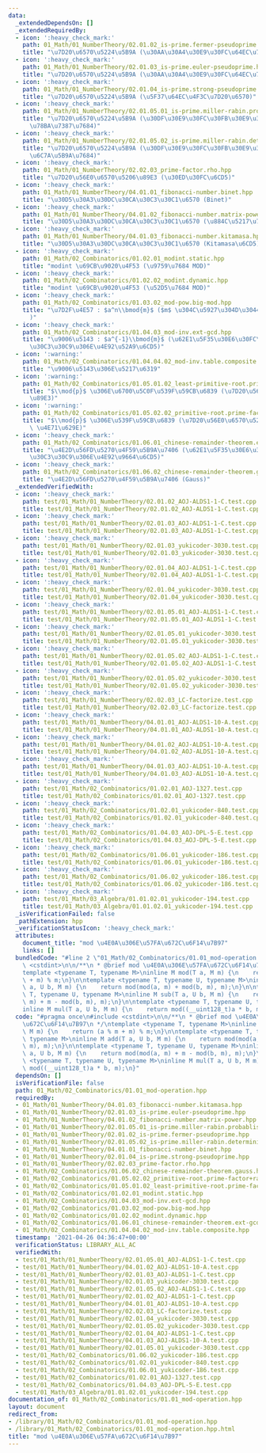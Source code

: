 ```yaml
---
data:
  _extendedDependsOn: []
  _extendedRequiredBy:
  - icon: ':heavy_check_mark:'
    path: 01_Math/01_NumberTheory/02.01.02_is-prime.fermer-pseudoprime.hpp
    title: "\u7D20\u6570\u5224\u5B9A (\u30AA\u30A4\u30E9\u30FC\u64EC\u7D20\u6570)"
  - icon: ':heavy_check_mark:'
    path: 01_Math/01_NumberTheory/02.01.03_is-prime.euler-pseudoprime.hpp
    title: "\u7D20\u6570\u5224\u5B9A (\u30AA\u30A4\u30E9\u30FC\u64EC\u7D20\u6570)"
  - icon: ':heavy_check_mark:'
    path: 01_Math/01_NumberTheory/02.01.04_is-prime.strong-pseudoprime.hpp
    title: "\u7D20\u6570\u5224\u5B9A (\u5F37\u64EC\u4F3C\u7D20\u6570)"
  - icon: ':heavy_check_mark:'
    path: 01_Math/01_NumberTheory/02.01.05.01_is-prime.miller-rabin.probablistic.hpp
    title: "\u7D20\u6570\u5224\u5B9A (\u30DF\u30E9\u30FC\u30FB\u30E9\u30D3\u30F3\u3001\
      \u78BA\u7387\u7684)"
  - icon: ':heavy_check_mark:'
    path: 01_Math/01_NumberTheory/02.01.05.02_is-prime.miller-rabin.deterministic.hpp
    title: "\u7D20\u6570\u5224\u5B9A (\u30DF\u30E9\u30FC\u30FB\u30E9\u30D3\u30F3\u3001\
      \u6C7A\u5B9A\u7684)"
  - icon: ':heavy_check_mark:'
    path: 01_Math/01_NumberTheory/02.02.03_prime-factor.rho.hpp
    title: "\u7D20\u56E0\u6570\u5206\u89E3 (\u30ED\u30FC\u6CD5)"
  - icon: ':heavy_check_mark:'
    path: 01_Math/01_NumberTheory/04.01.01_fibonacci-number.binet.hpp
    title: "\u30D5\u30A3\u30DC\u30CA\u30C3\u30C1\u6570 (Binet)"
  - icon: ':heavy_check_mark:'
    path: 01_Math/01_NumberTheory/04.01.02_fibonacci-number.matrix-power.hpp
    title: "\u30D5\u30A3\u30DC\u30CA\u30C3\u30C1\u6570 (\u884C\u5217\u7D2F\u4E57)"
  - icon: ':heavy_check_mark:'
    path: 01_Math/01_NumberTheory/04.01.03_fibonacci-number.kitamasa.hpp
    title: "\u30D5\u30A3\u30DC\u30CA\u30C3\u30C1\u6570 (Kitamasa\u6CD5)"
  - icon: ':heavy_check_mark:'
    path: 01_Math/02_Combinatorics/01.02.01_modint.static.hpp
    title: "modint \u69CB\u9020\u4F53 (\u9759\u7684 MOD)"
  - icon: ':heavy_check_mark:'
    path: 01_Math/02_Combinatorics/01.02.02_modint.dynamic.hpp
    title: "modint \u69CB\u9020\u4F53 (\u52D5\u7684 MOD)"
  - icon: ':heavy_check_mark:'
    path: 01_Math/02_Combinatorics/01.03.02_mod-pow.big-mod.hpp
    title: "\u7D2F\u4E57 : $a^n\\bmod{m}$ ($m$ \u304C\u5927\u304D\u3044\u5834\u5408\
      )"
  - icon: ':heavy_check_mark:'
    path: 01_Math/02_Combinatorics/01.04.03_mod-inv.ext-gcd.hpp
    title: "\u9006\u5143 : $a^{-1}\\bmod{m}$ (\u62E1\u5F35\u30E6\u30FC\u30AF\u30EA\
      \u30C3\u30C9\u306E\u4E92\u52A9\u6CD5)"
  - icon: ':warning:'
    path: 01_Math/02_Combinatorics/01.04.04.02_mod-inv.table.composite.hpp
    title: "\u9006\u5143\u306E\u5217\u6319"
  - icon: ':warning:'
    path: 01_Math/02_Combinatorics/01.05.01.02_least-primitive-root.prime-factor.hpp
    title: "$\\mod{p}$ \u306E\u6700\u5C0F\u539F\u59CB\u6839 (\u7D20\u56E0\u6570\u5206\
      \u89E3)"
  - icon: ':warning:'
    path: 01_Math/02_Combinatorics/01.05.02.02_primitive-root.prime-factor+randomized.hpp
    title: "$\\mod{p}$ \u306E\u539F\u59CB\u6839 (\u7D20\u56E0\u6570\u5206\u89E3 +\
      \ \u4E71\u629E)"
  - icon: ':heavy_check_mark:'
    path: 01_Math/02_Combinatorics/01.06.01_chinese-remainder-theorem.ext-gcd.hpp
    title: "\u4E2D\u56FD\u5270\u4F59\u5B9A\u7406 (\u62E1\u5F35\u30E6\u30FC\u30AF\u30EA\
      \u30C3\u30C9\u306E\u4E92\u9664\u6CD5)"
  - icon: ':heavy_check_mark:'
    path: 01_Math/02_Combinatorics/01.06.02_chinese-remainder-theorem.gauss.hpp
    title: "\u4E2D\u56FD\u5270\u4F59\u5B9A\u7406 (Gauss)"
  _extendedVerifiedWith:
  - icon: ':heavy_check_mark:'
    path: test/01_Math/01_NumberTheory/02.01.02_AOJ-ALDS1-1-C.test.cpp
    title: test/01_Math/01_NumberTheory/02.01.02_AOJ-ALDS1-1-C.test.cpp
  - icon: ':heavy_check_mark:'
    path: test/01_Math/01_NumberTheory/02.01.03_AOJ-ALDS1-1-C.test.cpp
    title: test/01_Math/01_NumberTheory/02.01.03_AOJ-ALDS1-1-C.test.cpp
  - icon: ':heavy_check_mark:'
    path: test/01_Math/01_NumberTheory/02.01.03_yukicoder-3030.test.cpp
    title: test/01_Math/01_NumberTheory/02.01.03_yukicoder-3030.test.cpp
  - icon: ':heavy_check_mark:'
    path: test/01_Math/01_NumberTheory/02.01.04_AOJ-ALDS1-1-C.test.cpp
    title: test/01_Math/01_NumberTheory/02.01.04_AOJ-ALDS1-1-C.test.cpp
  - icon: ':heavy_check_mark:'
    path: test/01_Math/01_NumberTheory/02.01.04_yukicoder-3030.test.cpp
    title: test/01_Math/01_NumberTheory/02.01.04_yukicoder-3030.test.cpp
  - icon: ':heavy_check_mark:'
    path: test/01_Math/01_NumberTheory/02.01.05.01_AOJ-ALDS1-1-C.test.cpp
    title: test/01_Math/01_NumberTheory/02.01.05.01_AOJ-ALDS1-1-C.test.cpp
  - icon: ':heavy_check_mark:'
    path: test/01_Math/01_NumberTheory/02.01.05.01_yukicoder-3030.test.cpp
    title: test/01_Math/01_NumberTheory/02.01.05.01_yukicoder-3030.test.cpp
  - icon: ':heavy_check_mark:'
    path: test/01_Math/01_NumberTheory/02.01.05.02_AOJ-ALDS1-1-C.test.cpp
    title: test/01_Math/01_NumberTheory/02.01.05.02_AOJ-ALDS1-1-C.test.cpp
  - icon: ':heavy_check_mark:'
    path: test/01_Math/01_NumberTheory/02.01.05.02_yukicoder-3030.test.cpp
    title: test/01_Math/01_NumberTheory/02.01.05.02_yukicoder-3030.test.cpp
  - icon: ':heavy_check_mark:'
    path: test/01_Math/01_NumberTheory/02.02.03_LC-factorize.test.cpp
    title: test/01_Math/01_NumberTheory/02.02.03_LC-factorize.test.cpp
  - icon: ':heavy_check_mark:'
    path: test/01_Math/01_NumberTheory/04.01.01_AOJ-ALDS1-10-A.test.cpp
    title: test/01_Math/01_NumberTheory/04.01.01_AOJ-ALDS1-10-A.test.cpp
  - icon: ':heavy_check_mark:'
    path: test/01_Math/01_NumberTheory/04.01.02_AOJ-ALDS1-10-A.test.cpp
    title: test/01_Math/01_NumberTheory/04.01.02_AOJ-ALDS1-10-A.test.cpp
  - icon: ':heavy_check_mark:'
    path: test/01_Math/01_NumberTheory/04.01.03_AOJ-ALDS1-10-A.test.cpp
    title: test/01_Math/01_NumberTheory/04.01.03_AOJ-ALDS1-10-A.test.cpp
  - icon: ':heavy_check_mark:'
    path: test/01_Math/02_Combinatorics/01.02.01_AOJ-1327.test.cpp
    title: test/01_Math/02_Combinatorics/01.02.01_AOJ-1327.test.cpp
  - icon: ':heavy_check_mark:'
    path: test/01_Math/02_Combinatorics/01.02.01_yukicoder-840.test.cpp
    title: test/01_Math/02_Combinatorics/01.02.01_yukicoder-840.test.cpp
  - icon: ':heavy_check_mark:'
    path: test/01_Math/02_Combinatorics/01.04.03_AOJ-DPL-5-E.test.cpp
    title: test/01_Math/02_Combinatorics/01.04.03_AOJ-DPL-5-E.test.cpp
  - icon: ':heavy_check_mark:'
    path: test/01_Math/02_Combinatorics/01.06.01_yukicoder-186.test.cpp
    title: test/01_Math/02_Combinatorics/01.06.01_yukicoder-186.test.cpp
  - icon: ':heavy_check_mark:'
    path: test/01_Math/02_Combinatorics/01.06.02_yukicoder-186.test.cpp
    title: test/01_Math/02_Combinatorics/01.06.02_yukicoder-186.test.cpp
  - icon: ':heavy_check_mark:'
    path: test/01_Math/03_Algebra/01.01.02.01_yukicoder-194.test.cpp
    title: test/01_Math/03_Algebra/01.01.02.01_yukicoder-194.test.cpp
  _isVerificationFailed: false
  _pathExtension: hpp
  _verificationStatusIcon: ':heavy_check_mark:'
  attributes:
    document_title: "mod \u4E0A\u306E\u57FA\u672C\u6F14\u7B97"
    links: []
  bundledCode: "#line 2 \"01_Math/02_Combinatorics/01.01_mod-operation.hpp\"\n#include\
    \ <cstdint>\n\n/**\n * @brief mod \u4E0A\u306E\u57FA\u672C\u6F14\u7B97\n */\n\
    template <typename T, typename M>\ninline M mod(T a, M m) {\n    return (a % m\
    \ + m) % m;\n}\n\ntemplate <typename T, typename U, typename M>\ninline M add(T\
    \ a, U b, M m) {\n    return mod(mod(a, m) + mod(b, m), m);\n}\n\ntemplate <typename\
    \ T, typename U, typename M>\ninline M sub(T a, U b, M m) {\n    return mod(mod(a,\
    \ m) + m - mod(b, m), m);\n}\n\ntemplate <typename T, typename U, typename M>\n\
    inline M mul(T a, U b, M m) {\n    return mod((__uint128_t)a * b, m);\n}\n"
  code: "#pragma once\n#include <cstdint>\n\n/**\n * @brief mod \u4E0A\u306E\u57FA\
    \u672C\u6F14\u7B97\n */\ntemplate <typename T, typename M>\ninline M mod(T a,\
    \ M m) {\n    return (a % m + m) % m;\n}\n\ntemplate <typename T, typename U,\
    \ typename M>\ninline M add(T a, U b, M m) {\n    return mod(mod(a, m) + mod(b,\
    \ m), m);\n}\n\ntemplate <typename T, typename U, typename M>\ninline M sub(T\
    \ a, U b, M m) {\n    return mod(mod(a, m) + m - mod(b, m), m);\n}\n\ntemplate\
    \ <typename T, typename U, typename M>\ninline M mul(T a, U b, M m) {\n    return\
    \ mod((__uint128_t)a * b, m);\n}"
  dependsOn: []
  isVerificationFile: false
  path: 01_Math/02_Combinatorics/01.01_mod-operation.hpp
  requiredBy:
  - 01_Math/01_NumberTheory/04.01.03_fibonacci-number.kitamasa.hpp
  - 01_Math/01_NumberTheory/02.01.03_is-prime.euler-pseudoprime.hpp
  - 01_Math/01_NumberTheory/04.01.02_fibonacci-number.matrix-power.hpp
  - 01_Math/01_NumberTheory/02.01.05.01_is-prime.miller-rabin.probablistic.hpp
  - 01_Math/01_NumberTheory/02.01.02_is-prime.fermer-pseudoprime.hpp
  - 01_Math/01_NumberTheory/02.01.05.02_is-prime.miller-rabin.deterministic.hpp
  - 01_Math/01_NumberTheory/04.01.01_fibonacci-number.binet.hpp
  - 01_Math/01_NumberTheory/02.01.04_is-prime.strong-pseudoprime.hpp
  - 01_Math/01_NumberTheory/02.02.03_prime-factor.rho.hpp
  - 01_Math/02_Combinatorics/01.06.02_chinese-remainder-theorem.gauss.hpp
  - 01_Math/02_Combinatorics/01.05.02.02_primitive-root.prime-factor+randomized.hpp
  - 01_Math/02_Combinatorics/01.05.01.02_least-primitive-root.prime-factor.hpp
  - 01_Math/02_Combinatorics/01.02.01_modint.static.hpp
  - 01_Math/02_Combinatorics/01.04.03_mod-inv.ext-gcd.hpp
  - 01_Math/02_Combinatorics/01.03.02_mod-pow.big-mod.hpp
  - 01_Math/02_Combinatorics/01.02.02_modint.dynamic.hpp
  - 01_Math/02_Combinatorics/01.06.01_chinese-remainder-theorem.ext-gcd.hpp
  - 01_Math/02_Combinatorics/01.04.04.02_mod-inv.table.composite.hpp
  timestamp: '2021-04-26 04:36:47+00:00'
  verificationStatus: LIBRARY_ALL_AC
  verifiedWith:
  - test/01_Math/01_NumberTheory/02.01.05.01_AOJ-ALDS1-1-C.test.cpp
  - test/01_Math/01_NumberTheory/04.01.02_AOJ-ALDS1-10-A.test.cpp
  - test/01_Math/01_NumberTheory/02.01.03_AOJ-ALDS1-1-C.test.cpp
  - test/01_Math/01_NumberTheory/02.01.03_yukicoder-3030.test.cpp
  - test/01_Math/01_NumberTheory/02.01.05.02_AOJ-ALDS1-1-C.test.cpp
  - test/01_Math/01_NumberTheory/02.01.02_AOJ-ALDS1-1-C.test.cpp
  - test/01_Math/01_NumberTheory/04.01.01_AOJ-ALDS1-10-A.test.cpp
  - test/01_Math/01_NumberTheory/02.02.03_LC-factorize.test.cpp
  - test/01_Math/01_NumberTheory/02.01.04_yukicoder-3030.test.cpp
  - test/01_Math/01_NumberTheory/02.01.05.02_yukicoder-3030.test.cpp
  - test/01_Math/01_NumberTheory/02.01.04_AOJ-ALDS1-1-C.test.cpp
  - test/01_Math/01_NumberTheory/04.01.03_AOJ-ALDS1-10-A.test.cpp
  - test/01_Math/01_NumberTheory/02.01.05.01_yukicoder-3030.test.cpp
  - test/01_Math/02_Combinatorics/01.06.02_yukicoder-186.test.cpp
  - test/01_Math/02_Combinatorics/01.02.01_yukicoder-840.test.cpp
  - test/01_Math/02_Combinatorics/01.06.01_yukicoder-186.test.cpp
  - test/01_Math/02_Combinatorics/01.02.01_AOJ-1327.test.cpp
  - test/01_Math/02_Combinatorics/01.04.03_AOJ-DPL-5-E.test.cpp
  - test/01_Math/03_Algebra/01.01.02.01_yukicoder-194.test.cpp
documentation_of: 01_Math/02_Combinatorics/01.01_mod-operation.hpp
layout: document
redirect_from:
- /library/01_Math/02_Combinatorics/01.01_mod-operation.hpp
- /library/01_Math/02_Combinatorics/01.01_mod-operation.hpp.html
title: "mod \u4E0A\u306E\u57FA\u672C\u6F14\u7B97"
---
```

